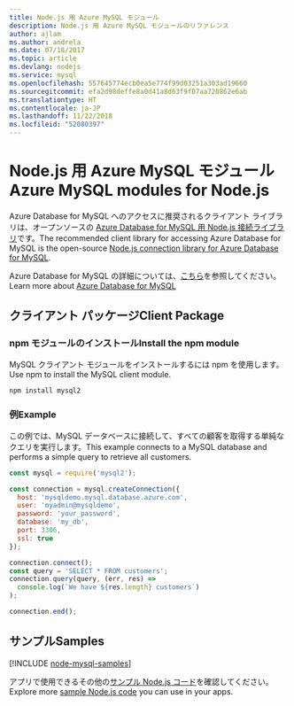 ```yaml
---
title: Node.js 用 Azure MySQL モジュール
description: Node.js 用 Azure MySQL モジュールのリファレンス
author: ajlam
ms.author: andrela
ms.date: 07/18/2017
ms.topic: article
ms.devlang: nodejs
ms.service: mysql
ms.openlocfilehash: 557645774ecb0ea5e774f99d03251a303ad19660
ms.sourcegitcommit: efa2d98deffe8a0d41a8d63f9f07aa720862e6ab
ms.translationtype: HT
ms.contentlocale: ja-JP
ms.lasthandoff: 11/22/2018
ms.locfileid: "52080397"
---
```

# <a name="azure-mysql-modules-for-nodejs"></a><span data-ttu-id="df04f-103">Node.js 用 Azure MySQL モジュール</span><span class="sxs-lookup"><span data-stu-id="df04f-103">Azure MySQL modules for Node.js</span></span>

<span data-ttu-id="df04f-104">Azure Database for MySQL へのアクセスに推奨されるクライアント ライブラリは、オープンソースの [Azure Database for MySQL 用 Node.js 接続ライブラリ](https://github.com/sidorares/node-mysql2)です。</span><span class="sxs-lookup"><span data-stu-id="df04f-104">The recommended client library for accessing Azure Database for MySQL is the open-source [Node.js connection library for Azure Database for MySQL](https://github.com/sidorares/node-mysql2).</span></span> 

<span data-ttu-id="df04f-105">Azure Database for MySQL の詳細については、[こちら](https://docs.microsoft.com/azure/MySQL/)を参照してください。</span><span class="sxs-lookup"><span data-stu-id="df04f-105">Learn more about [Azure Database for MySQL](https://docs.microsoft.com/azure/MySQL/)</span></span>

## <a name="client-package"></a><span data-ttu-id="df04f-106">クライアント パッケージ</span><span class="sxs-lookup"><span data-stu-id="df04f-106">Client Package</span></span>

### <a name="install-the-npm-module"></a><span data-ttu-id="df04f-107">npm モジュールのインストール</span><span class="sxs-lookup"><span data-stu-id="df04f-107">Install the npm module</span></span>

<span data-ttu-id="df04f-108">MySQL クライアント モジュールをインストールするには npm を使用します。</span><span class="sxs-lookup"><span data-stu-id="df04f-108">Use npm to install the MySQL client module.</span></span>

```bash
npm install mysql2
```   

### <a name="example"></a><span data-ttu-id="df04f-109">例</span><span class="sxs-lookup"><span data-stu-id="df04f-109">Example</span></span>

<span data-ttu-id="df04f-110">この例では、MySQL データベースに接続して、すべての顧客を取得する単純なクエリを実行します。</span><span class="sxs-lookup"><span data-stu-id="df04f-110">This example connects to a MySQL database and performs a simple query to retrieve all customers.</span></span>

```javascript
const mysql = require('mysql2');

const connection = mysql.createConnection({
  host: 'mysqldemo.mysql.database.azure.com',
  user: 'myadmin@mysqldemo',
  password: 'your_password',
  database: 'my_db',
  port: 3306,
  ssl: true
});

connection.connect();
const query = 'SELECT * FROM customers';
connection.query(query, (err, res) =>
  console.log(`We have ${res.length} customers`)
);

connection.end();
```

## <a name="samples"></a><span data-ttu-id="df04f-111">サンプル</span><span class="sxs-lookup"><span data-stu-id="df04f-111">Samples</span></span>

[!INCLUDE [node-mysql-samples](../docs-ref-conceptual/includes/mysql-samples.md)]

<span data-ttu-id="df04f-112">アプリで使用できるその他の[サンプル Node.js コード](https://azure.microsoft.com/resources/samples/?platform=nodejs)を確認してください。</span><span class="sxs-lookup"><span data-stu-id="df04f-112">Explore more [sample Node.js code](https://azure.microsoft.com/resources/samples/?platform=nodejs) you can use in your apps.</span></span>
